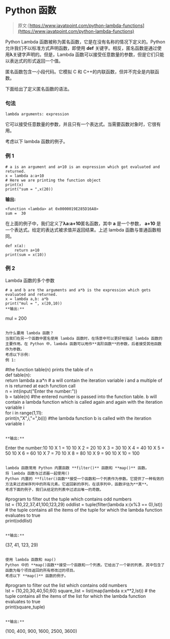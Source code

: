 # Python 函数

> 原文:[https://www.javatpoint.com/python-lambda-functions](https://www.javatpoint.com/python-lambda-functions)

Python Lambda 函数被称为匿名函数，它是在没有名称的情况下定义的。Python 允许我们不以标准方式声明函数，即使用 **def** 关键字。相反，匿名函数是通过使用**λ**关键字声明的。但是，Lambda 函数可以接受任意数量的参数，但是它们只能以表达式的形式返回一个值。

匿名函数包含一小段代码。它模拟 C 和 C++的内联函数，但并不完全是内联函数。

下面给出了定义匿名函数的语法。

### 句法

```
lambda arguments: expression     

```

它可以接受任意数量的参数，并且只有一个表达式。当需要函数对象时，它很有用。

考虑以下 lambda 函数的例子。

### 例 1

```
# a is an argument and a+10 is an expression which got evaluated and returned.  
x = lambda a:a+10 
# Here we are printing the function object
print(x)
print("sum = ",x(20))

```

**输出:**

```
<function <lambda> at 0x0000019E285D16A8>
sum =  30

```

在上面的例子中，我们定义了**λa:a+10**匿名函数，其中 **a** 是一个参数， **a+10** 是一个表达式。给定的表达式被求值并返回结果。上述 lambda 函数与普通函数相同。

```
def x(a):
	return a+10
print(sum = x(10))

```

### 例 2

Lambda 函数的多个参数

```
# a and b are the arguments and a*b is the expression which gets evaluated and returned.  
x = lambda a,b: a*b
print("mul = ", x(20,10))
**输出:**

```
mul =  200

```

为什么要用 lambda 函数？
当我们在另一个函数中匿名使用 lambda 函数时，在场景中可以更好地描述 lambda 函数的主要作用。在 Python 中，lambda 函数可以用作**高阶函数**的参数，后者接受其他函数作为参数。
考虑以下示例:
例 1:

```
#the function table(n) prints the table of n  
def table(n):  
    return lambda a:a*n # a will contain the iteration variable i and a multiple of n is returned at each function call  
n = int(input("Enter the number:"))  
b = table(n) #the entered number is passed into the function table. b will contain a lambda function which is called again and again with the iteration variable i  
for i in range(1,11):  
    print(n,"X",i,"=",b(i)) #the lambda function b is called with the iteration variable i

```

**输出:**

```
Enter the number:10
10 X 1 = 10 
10 X 2 = 20
10 X 3 = 30
10 X 4 = 40
10 X 5 = 50
10 X 6 = 60
10 X 7 = 70
10 X 8 = 80
10 X 9 = 90
10 X 10 = 100

```

lambda 函数常用 Python 内置函数 **filter()** 函数和 **map()** 函数。
将 lambda 函数与过滤器一起使用()
Python 内置的 **filter()函数**接受一个函数和一个列表作为参数。它提供了一种有效的方法来过滤掉序列中的所有元素。它返回新的序列，在该序列中，函数评估为**真**。
考虑下面的例子，我们从给定的列表中过滤出唯一的奇数。

```
#program to filter out the tuple which contains odd numbers  
lst = (10,22,37,41,100,123,29)
oddlist = tuple(filter(lambda x:(x%3 == 0),lst)) # the tuple contains all the items of the tuple for which the lambda function evaluates to true  
print(oddlist)  

```

**输出:**

```
(37, 41, 123, 29)

```

使用 lambda 函数和 map()
Python 中的 **map()函数**接受一个函数和一个列表。它给出了一个新的列表，其中包含了函数为每个项目返回的所有修改过的项目。
考虑以下 **map()** 函数的例子。

```
#program to filter out the list which contains odd numbers  
lst = (10,20,30,40,50,60)
square_list = list(map(lambda x:x**2,lst)) # the tuple contains all the items of the list for which the lambda function evaluates to true  
print(square_tuple)  

```

**输出:**

```
(100, 400, 900, 1600, 2500, 3600)

```

```